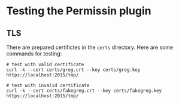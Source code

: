 # Testing the Permissin plugin

## TLS

There are prepared certifictes in the `certs` directory. Here are some commands for testing:

    # test with valid certificate
    curl -k --cert certs/greg.crt --key certs/greg.key https://localhost:2015/tmp/

    # test with invalid certificate
    curl -k --cert certs/fakegreg.crt --key certs/fakegreg.key https://localhost:2015/tmp/
